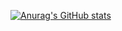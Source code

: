 [![Anurag's GitHub stats](https://github-readme-stats.vercel.app/api?Huaxidesu=anuraghazra)](https://github.com/anuraghazra/github-readme-stats)
